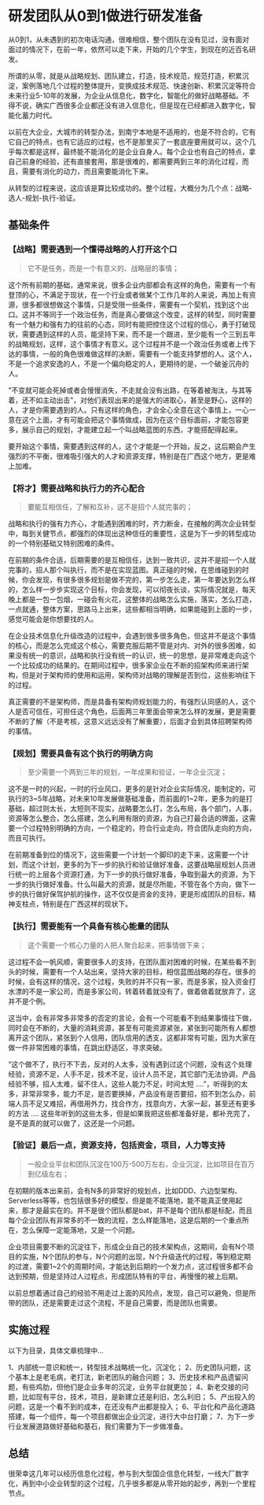 # 研发团队从0到1做进行研发准备


从0到1，从未遇到的初次电话沟通，很难相信，整个团队在没有见过，没有面对面过的情况下，在前一年，依然可以走下来，开始的几个学生，到现在的近百名研发。

所谓的从零，就是从战略规划、团队建立，打造，技术规范，规范打造，积累沉淀，案例落地几个过程的整体提升，变换成技术规范、快速创新、积累沉淀等符合未来行业5-10年的发展，为企业从信息化，数字化，智能化的做好战略基础。不得不说，确实广西很多企业都还没有进入信息化，但是现在已经都进入数字化，智能化蓄力时代。

以前在大企业，大城市的转型办法，到南宁本地是不适用的，也是不符合的，它有它自己的特点，也有它适应的过程，也不是那里买了一套底座要用就可以，这个几乎每次都是这样，最终能不能消化的是企业自身人。每个企业也有自己的特点，拿自己前身的经验，还有直接套用，那是很难的，都需要两到三年的消化过程，而且，需要有消化的动力，而且需要能消化下来。

从转型的过程来说，这应该是算比较成功的。整个过程，大概分为几个点：战略-选人-规划-执行-验证。

## 基础条件

### 【战略】需要遇到一个懂得战略的人打开这个口

> 它不是任务，而是一个有意义的、战略层的事情；

这个所有前期的基础，通常来说，很多企业内部都会有这样的角色，需要有一个有登顶的心，不满足于现状，在一个行业或者做某个工作几年的人来说，再加上有资源，很多都很想做这个事情，只是受限一些条件，需要有一个契机，找到这个出口。这并不等同于一个政治任务，而是真心要做这个改变，这样的转型，同时需要有一个魅力和强有力的往前的心态，同时有能把控住这个过程的信心，勇于打破现状，需要遇到这样的人员，能坚持下来，而不是一个跟进，至少能有一个三到五年的战略规划，这样，这个事情才有意义。这个过程并不是一个政治任务或者上传下达的事情，一般的角色很难做这样的决断，需要有一个能支持梦想的人。这个人，不是一个追求安逸的人，不是一个偏向稳定的人，更期待的是，一个破釜沉舟的人。

"不变就可能会死掉或者会慢慢消失，不走就会没有出路，在等着被淘汰，与其等着，还不如主动出击"，对他们表现出来的是强大的进取心，甚至是野心，这样的人，才是你需要遇到的人。只有这样的角色，才会全心全意在这个事情上，一心一意在这个上面，才有可能会把这个事情做成，因为在这个目标面前，才能包容更多，展示自己的规划，才能建立起一个叫战略蓝图的东西，才能搭配得起来。

要开始这个事情，需要遇到这样的人，这个才能是一个开始，反之，这后期会产生强烈的不平衡，很难吸引强大的人才和资源支撑，特别是在广西这个地方，更是难上加难。

### 【将才】需要战略和执行力的齐心配合

> 要能互相信任，了解和互补，这不是招个人就完事的；

战略和执行的强有力齐心，才能遇到困难的时，齐力断金，在接触的两次企业转型中，每到关健节点，都强烈的体现出这种信任的重要性，这是为下一步的转型成功的一个特别基础又特别困难的条件。

在前期的条件合适，后期需要的是互相信任，达到一致共识，这并不是招一个人就完事的，招人那个叫执行，而不是在实现蓝图。真正碰的时候，在思维碰到的时候，你会发现，有很多很多规划是做不完的，第一步怎么走，第一年要达到怎么样的，怎么样一步步实现这个目标，你会发现，可以彻夜长谈，实际情况就是，每天晚上都是一包一包烟，一碰会有火花，这整体的战略怎么实施，落实，怎么打造，一点就通，整体方案，思路马上出来，这些都相当明确，如果能碰到上面的一步，感觉可能会是你想要找的人。

在企业技术信息化升级改造的过程中，会遇到很多很多角色，但这并不是这个事情的核心，而是怎么完成这个核心，需要克服后期不管是对内、对外的很多困难，如果没有统一的意识，战略和执行没有统一的认识，统一的思想，是非常难走向这个一个比较成功的结果的。在期间过程中，很多家企业在不断的招架构师来进行架构，但是对于架构师的使用和运用，架构师对战略的理解是否到位，这些影响往下的过程。

真正需要的不是架构师，而是具备有架构师规划能力的，有强烈认同感的人，这个人是否可信任，可担任这个角色，后面两三年里面会带来怎么样的发展，更是需要不断的了解（不是考核，这意义远远没有了解重要），后面才会到具体招聘架构师的事情。

### 【规划】需要具备有这个执行的明确方向

> 至少需要一个两到三年的规划，一年成果和验证，一年企业沉淀；

这不是一时的兴起，一时的行业风口，更多的是针对企业实际情况，能制定的，可执行的3~5年战略，对未来10年发展做基础准备，而前面的1~2年，更多为的是打基础，超过则太长，太短则不现实，战略要怎么打，怎么布局，各个部门，人事，资源等怎么整合，怎么搭建，怎么利用有限的资源，为自己打最合适的牌面，这需要一个过程特别明确的方向，一个稳定的，符合行业走向，符合团队走向的方向，而且可执行。

在前期准备到位的情况下，这些需要一个计划一个脚印的走下来，这需要一个计划，而这个计划，更多的为下一步的执行和验证做好准备，这要战略层规划人员进行统一的上层各个资源打通，为下一步的执行做好准备，争取到最大的资源，为下一步的执行做好准备。什么叫最大的资源，就是尽所能，不管在各个方向，做下一步的执行做好保驾护航的操作，这不仅仅是资金的支持，更是形成团队的目标，精神支柱点，特别是在广西这样的现状下。

### 【执行】需要能有一个具备有核心能量的团队

> 这个需要一个核心力量的人把人聚合起来，把事情做下来；

这过程不会一帆风顺，需要很多人的支持，在团队面对困难的时候，在某些看不到头的时候，需要有一个人站出来，坚持大家的目标，相信蓝图战略的存在。很多的时候，会有这样的情况，这个过程，失败的并不只有一家，而是多家，投入资金打水漂的不是一家公司，而是多家公司，转着转着就没有了，做着做着就放弃了，这并不是个例。

这当中，会有非常多非常多的否定的言论，会有一个可能看不到结果事情往下做，同时会在不断的，大量的消耗资源，甚至有可能资源紧张，紧张到可能所有人都想离开这个团队，紧张到个人信用，团队信用的透支，这都非常有可能，因为大家在做一件非常困难的事情，在跳出舒适区，寻求突破。

“这个做不了，执行不下去，反对的人太多，没有遇到过这个问题，没有这个处理经验，资源不足，人手不足，技术不足，设计人员不足，其它部门无法协调，产品经验不够，招人太难，留不住人，这些人能力不足，时间太短 ….”，听得到的太多，非常非常多，能力不足，是否要换掉，产品没有是否要招，招不到怎么办，前端人员不足又难招，再借用外力，找合作方，找意向方，大家一起，甚至还有更多的方法 …. 这些年听到的这些太多，但是如果我把这些都准备好是，都补充完了，是不是真的就可以做了，这还是一个问题。

### 【验证】最后一点，资源支持，包括资金，项目，人力等支持

> 一般企业平台和团队沉淀在100万-500万左右，企业沉淀，比如项目在百万到亿级左右；

在初期的版本出来前，会有N多的非常好的规划点，比如DDD、六边型架构、Serverless等等，也包括很多好的模型，但是能不能落地，能不能真正使用起来，那才是最实在的。并不是很个团队都是bat，并不是每个团队都是标配，而且每个企业团队有非常多的不一致的流程，怎么样能落地，这是后期的一个重点所在，怎么保障一定能落地，又是一个问题。

企业项目需要不断的沉淀往下，形成企业自己的技术架构点，这期间，会有N个项目的实施，N个团队的参与，N个问题的出现，N个升级迭代的过程，等到稳定期的过渡，需要1~2个的周期时间，才能达到后期的一个发力点，这过程很多都不会达到预期，但是坚持过人过程点，形成团队特有的平台，再慢慢的被上后期。

以前总想着通过自己的经验不用走过上面的风险点，发现，自己可以避免，但是所带的团队，还是需要走过这个流程，不是自己需要，而是团队也需要。

## 实施过程

以下为目录，具体文章梳理中...

1、内部统一意识和统一，转型技术战略统一化，沉淀化；
2、历史团队问题，这个基本上是老毛病，老打法，新老团队的融合问题；
3、历史技术和产品遗留问题，有些鸡肋，但他们是企业多年的沉淀，业务平台就更加；
4、新老交接的问题，比如现有平台，技术，项目，是新建立还是利旧，怎么利旧；
5、产出投入的问题，这是一个看不到的成本，在还没有产出都是投入；
6、平台化和产品化道路搭建，每一个组件，每一个项目都做出企业沉淀，进行大中台打磨；
7、为下一步行业发展道路做好基础和基石，我们需要为下一步做准备。

## 总结

很荣幸这几年可以经历信息化过程，参与到大型国企信息化转型，一线大厂数字化，再到中小企业转型的这个过程，几乎很多都是从零开始的起步，再到一个里程节点。

